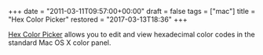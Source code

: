 +++
date = "2011-03-11T09:57:00+00:00"
draft = false
tags = ["mac"]
title = "Hex Color Picker"
restored = "2017-03-13T18:36"
+++

[Hex Color Picker](http://wafflesoftware.net/hexpicker/) allows you to edit and view hexadecimal color codes in the standard Mac OS X color panel.
